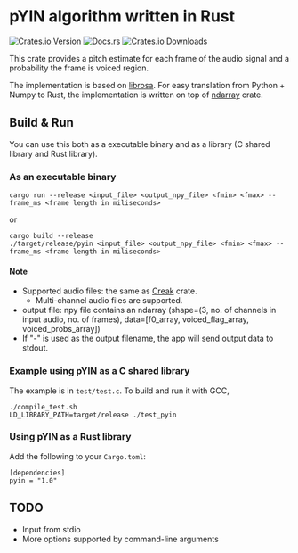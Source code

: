 # pYIN algorithm written in Rust

[![Crates.io Version](https://img.shields.io/crates/v/pyin.svg)](https://crates.io/crates/pyin)
[![Docs.rs](https://docs.rs/pyin/badge.svg)](https://docs.rs/pyin)
[![Crates.io Downloads](https://img.shields.io/crates/d/pyin.svg)](https://crates.io/crates/pyin)

This crate provides a pitch estimate for each frame of the audio signal and a probability the frame is voiced region.

The implementation is based on [librosa](https://librosa.org/doc/0.9.1/_modules/librosa/core/pitch.html#pyin).
For easy translation from Python + Numpy to Rust, the implementation is written on top of [ndarray](https://crates.io/crates/ndarray) crate.

## Build & Run

You can use this both as a executable binary and as a library (C shared library and Rust library).

### As an executable binary

```
cargo run --release <input_file> <output_npy_file> <fmin> <fmax> --frame_ms <frame length in miliseconds>
```

or

```
cargo build --release
./target/release/pyin <input_file> <output_npy_file> <fmin> <fmax> --frame_ms <frame length in miliseconds>
```

#### Note

- Supported audio files: the same as [Creak](https://crates.io/crates/creak) crate.
  - Multi-channel audio files are supported.
- output file: npy file contains an ndarray (shape=(3, no. of channels in input audio, no. of frames), data=[f0_array, voiced_flag_array, voiced_probs_array])
- If "-" is used as the output filename, the app will send output data to stdout.

### Example using pYIN as a C shared library

The example is in `test/test.c`. To build and run it with GCC,

```
./compile_test.sh
LD_LIBRARY_PATH=target/release ./test_pyin
```

### Using pYIN as a Rust library

Add the following to your `Cargo.toml`:

```
[dependencies]
pyin = "1.0"
```

## TODO

- Input from stdio
- More options supported by command-line arguments
